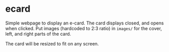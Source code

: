 # ecard

Simple webpage to display an e-card.
The card displays closed, and opens when clicked.
Put images (hardcoded to 2:3 ratio) in `images/` for the cover, left, and right
parts of the card.

The card will be resized to fit on any screen.
